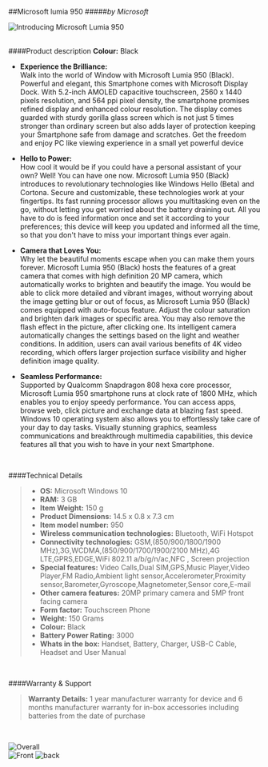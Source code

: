 ##Microsoft lumia 950
#####_by Microsoft_


![Introducing Microsoft Lumia 950](
https://images-na.ssl-images-amazon.com/images/G/31/misc/B018HZB4RC.03.jpg
)  
<br/>

####Product description
**Colour:** Black  
* **Experience the Brilliance:**  
Walk into the world of Window with Microsoft Lumia 950 (Black). Powerful and elegant, this Smartphone comes with Microsoft Display Dock. With 5.2-inch AMOLED capacitive touchscreen, 2560 x 1440 pixels resolution, and 564 ppi pixel density, the smartphone promises refined display and enhanced colour resolution. The display comes guarded with sturdy gorilla glass screen which is not just 5 times stronger than ordinary screen but also adds layer of protection keeping your Smartphone safe from damage and scratches. Get the freedom and enjoy PC like viewing experience in a small yet powerful device

* **Hello to Power:**  
How cool it would be if you could have a personal assistant of your own? Well! You can have one now. Microsoft Lumia 950 (Black) introduces to revolutionary technologies like Windows Hello (Beta) and Cortona. Secure and customizable, these technologies work at your fingertips. Its fast running processor allows you multitasking even on the go, without letting you get worried about the battery draining out. All you have to do is feed information once and set it according to your preferences; this device will keep you updated and informed all the time, so that you don't have to miss your important things ever again.

* **Camera that Loves You:**  
Why let the beautiful moments escape when you can make them yours forever. Microsoft Lumia 950 (Black) hosts the features of a great camera that comes with high definition 20 MP camera, which automatically works to brighten and beautify the image. You would be able to click more detailed and vibrant images, without worrying about the image getting blur or out of focus, as Microsoft Lumia 950 (Black) comes equipped with auto-focus feature. Adjust the colour saturation and brighten dark images or specific area. You may also remove the flash effect in the picture, after clicking one. Its intelligent camera automatically changes the settings based on the light and weather conditions. In addition, users can avail various benefits of 4K video recording, which offers larger projection surface visibility and higher definition image quality.

* **Seamless Performance:**  
Supported by Qualcomm Snapdragon 808 hexa core processor, Microsoft Lumia 950 smartphone runs at clock rate of 1800 MHz, which enables you to enjoy speedy performance. You can access apps, browse web, click picture and exchange data at blazing fast speed. Windows 10 operating system also allows you to effortlessly take care of your day to day tasks. Visually stunning graphics, seamless communications and breakthrough multimedia capabilities, this device features all that you wish to have in your next Smartphone.



<br/>

####Technical Details
>* **OS:** Microsoft Windows 10
>* **RAM:** 3 GB
>* **Item Weight:** 150 g
>* **Product Dimensions:** 14.5 x 0.8 x 7.3 cm
>* **Item model number:** 950
>* **Wireless communication technologies:** Bluetooth, WiFi Hotspot
>* **Connectivity technologies:** GSM,(850/900/1800/1900 MHz),3G,WCDMA,(850/900/1700/1900/2100 MHz),4G LTE,GPRS,EDGE,WiFi 802.11 a/b/g/n/ac,NFC , Screen projection
>* **Special features:** Video Calls,Dual SIM,GPS,Music Player,Video Player,FM Radio,Ambient light sensor,Accelerometer,Proximity sensor,Barometer,Gyroscope,Magnetometer,Sensor core,E-mail
>* **Other camera features:** 20MP primary camera and 5MP front facing camera
>* **Form factor:** Touchscreen Phone
>* **Weight:** 150 Grams
>* **Colour:** Black
>* **Battery Power Rating:** 3000
>* **Whats in the box:** Handset, Battery, Charger, USB-C Cable, Headset and User Manual

<br/>

####Warranty & Support
>**Warranty Details:** 1 year manufacturer warranty for device and 6 months manufacturer warranty for in-box accessories including batteries from the date of purchase

<br/>

![Overall](
http://ecx.images-amazon.com/images/I/61uwgFKkzSL._SL1000_.jpg
)  
![Front](
http://ecx.images-amazon.com/images/I/610DvEgCKXL._SL1000_.jpg
)
![back](
http://ecx.images-amazon.com/images/I/51tzEUhvYQL._SL1000_.jpg
)
